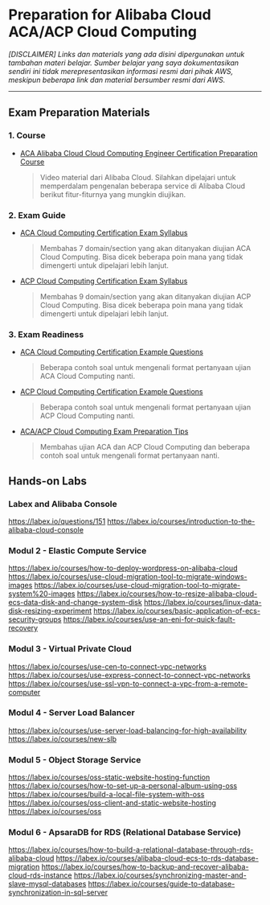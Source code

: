 # Preparation for Alibaba Cloud ACA/ACP Cloud Computing
_[DISCLAIMER] Links dan materials yang ada disini dipergunakan untuk tambahan materi belajar. Sumber belajar yang saya dokumentasikan sendiri ini tidak merepresentasikan informasi resmi dari pihak AWS, meskipun beberapa link dan material bersumber resmi dari AWS._

---
## Exam Preparation Materials
### 1. Course
- [ACA Alibaba Cloud Cloud Computing Engineer Certification Preparation Course](https://edu.alibabacloud.com/elearning/aca_cloudcomputing)

    > Video material dari Alibaba Cloud. Silahkan dipelajari untuk memperdalam pengenalan beberapa service di Alibaba Cloud berikut fitur-fiturnya yang mungkin diujikan.

### 2. Exam Guide
- [ACA Cloud Computing Certification Exam Syllabus](https://files.alicdn.com/tpsservice/8e7be932b75616e9a64a5068b2eab167.pdf)

    > Membahas 7 domain/section yang akan ditanyakan diujian ACA Cloud Computing. Bisa dicek beberapa poin mana yang tidak dimengerti untuk dipelajari lebih lanjut.

- [ACP Cloud Computing Certification Exam Syllabus](https://files.alicdn.com/tpsservice/38d3b149948d4265f56307ce13083424.pdf)

    > Membahas 9 domain/section yang akan ditanyakan diujian ACP Cloud Computing. Bisa dicek beberapa poin mana yang tidak dimengerti untuk dipelajari lebih lanjut.

### 3. Exam Readiness
- [ACA Cloud Computing Certification Example Questions](https://files.alicdn.com/tpsservice/dfff1f4b098cd01af4bb8cd25255bb41.pdf)

    > Beberapa contoh soal untuk mengenali format pertanyaan ujian ACA Cloud Computing nanti.

- [ACP Cloud Computing Certification Example Questions](https://files.alicdn.com/tpsservice/0a59be8c76791ff6be83f53439212494.pdf)

    > Beberapa contoh soal untuk mengenali format pertanyaan ujian ACP Cloud Computing nanti.

- [ACA/ACP Cloud Computing Exam Preparation Tips](https://edu.alibabacloud.com/course/457)

    > Membahas ujian ACA dan ACP Cloud Computing dan beberapa contoh soal untuk mengenali format pertanyaan nanti.

## Hands-on Labs
### Labex and Alibaba Console
https://labex.io/questions/151
https://labex.io/courses/introduction-to-the-alibaba-cloud-console

### Modul 2 - Elastic Compute Service 
https://labex.io/courses/how-to-deploy-wordpress-on-alibaba-cloud
https://labex.io/courses/use-cloud-migration-tool-to-migrate-windows-images
https://labex.io/courses/use-cloud-migration-tool-to-migrate-system%20-images
https://labex.io/courses/how-to-resize-alibaba-cloud-ecs-data-disk-and-change-system-disk
https://labex.io/courses/linux-data-disk-resizing-experiment
https://labex.io/courses/basic-application-of-ecs-security-groups
https://labex.io/courses/use-an-eni-for-quick-fault-recovery

### Modul 3 - Virtual Private Cloud
https://labex.io/courses/use-cen-to-connect-vpc-networks
https://labex.io/courses/use-express-connect-to-connect-vpc-networks
https://labex.io/courses/use-ssl-vpn-to-connect-a-vpc-from-a-remote-computer

### Modul 4 - Server Load Balancer
https://labex.io/courses/use-server-load-balancing-for-high-availability
https://labex.io/courses/new-slb

### Modul 5 - Object Storage Service
https://labex.io/courses/oss-static-website-hosting-function
https://labex.io/courses/how-to-set-up-a-personal-album-using-oss
https://labex.io/courses/build-a-local-file-system-with-oss
https://labex.io/courses/oss-client-and-static-website-hosting
https://labex.io/courses/oss

### Modul 6 - ApsaraDB for RDS (Relational Database Service)
https://labex.io/courses/how-to-build-a-relational-database-through-rds-alibaba-cloud
https://labex.io/courses/alibaba-cloud-ecs-to-rds-database-migration
https://labex.io/courses/how-to-backup-and-recover-alibaba-cloud-rds-instance
https://labex.io/courses/synchronizing-master-and-slave-mysql-databases
https://labex.io/courses/guide-to-database-synchronization-in-sql-server
